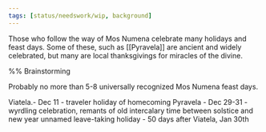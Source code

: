 ```yaml
---
tags: [status/needswork/wip, background]
---
```


Those who follow the way of Mos Numena celebrate many holidays and feast days. Some of these, such as [[Pyravela]] are ancient and widely celebrated, but many are local thanksgivings for miracles of the divine. 


%% Brainstorming

Probably no more than 5-8 universally recognized Mos Numena feast days. 

Viatela.- Dec 11 - traveler holiday of homecoming
Pyravela - Dec 29-31 - wyrdling celebration, remants of old  intercalary time between solstice and new year
unnamed leave-taking holiday - 50 days after Viatela, Jan 30th

